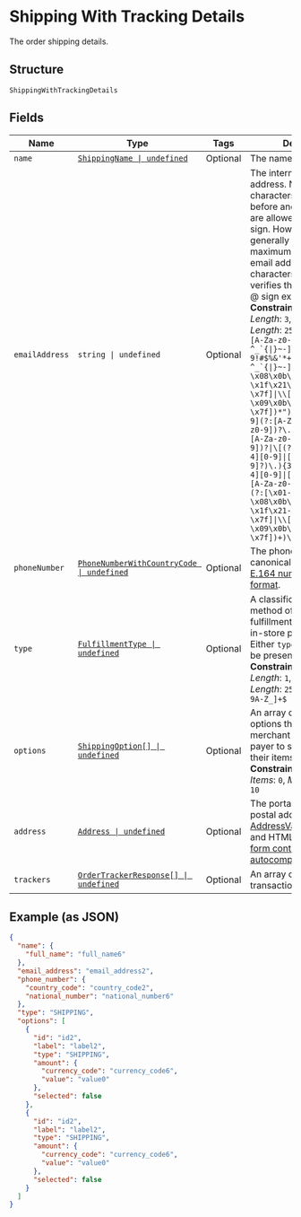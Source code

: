 
# Shipping With Tracking Details

The order shipping details.

## Structure

`ShippingWithTrackingDetails`

## Fields

| Name | Type | Tags | Description |
|  --- | --- | --- | --- |
| `name` | [`ShippingName \| undefined`](../../doc/models/shipping-name.md) | Optional | The name of the party. |
| `emailAddress` | `string \| undefined` | Optional | The internationalized email address. Note: Up to 64 characters are allowed before and 255 characters are allowed after the @ sign. However, the generally accepted maximum length for an email address is 254 characters. The pattern verifies that an unquoted @ sign exists.<br>**Constraints**: *Minimum Length*: `3`, *Maximum Length*: `254`, *Pattern*: ``^(?:[A-Za-z0-9!#$%&'*+/=?^_`{\|}~-]+(?:\.[A-Za-z0-9!#$%&'*+/=?^_`{\|}~-]+)*\|"(?:[\x01-\x08\x0b\x0c\x0e-\x1f\x21\x23-\x5b\x5d-\x7f]\|\\[\x01-\x09\x0b\x0c\x0e-\x7f])*")@(?:(?:[A-Za-z0-9](?:[A-Za-z0-9-]*[A-Za-z0-9])?\.)+[A-Za-z0-9](?:[A-Za-z0-9-]*[A-Za-z0-9])?\|\[(?:(?:25[0-5]\|2[0-4][0-9]\|[01]?[0-9][0-9]?)\.){3}(?:25[0-5]\|2[0-4][0-9]\|[01]?[0-9][0-9]?\|[A-Za-z0-9-]*[A-Za-z0-9]:(?:[\x01-\x08\x0b\x0c\x0e-\x1f\x21-\x5a\x53-\x7f]\|\\[\x01-\x09\x0b\x0c\x0e-\x7f])+)\])$`` |
| `phoneNumber` | [`PhoneNumberWithCountryCode \| undefined`](../../doc/models/phone-number-with-country-code.md) | Optional | The phone number in its canonical international [E.164 numbering plan format](https://www.itu.int/rec/T-REC-E.164/en). |
| `type` | [`FulfillmentType \| undefined`](../../doc/models/fulfillment-type.md) | Optional | A classification for the method of purchase fulfillment (e.g shipping, in-store pickup, etc). Either `type` or `options` may be present, but not both.<br>**Constraints**: *Minimum Length*: `1`, *Maximum Length*: `255`, *Pattern*: `^[0-9A-Z_]+$` |
| `options` | [`ShippingOption[] \| undefined`](../../doc/models/shipping-option.md) | Optional | An array of shipping options that the payee or merchant offers to the payer to ship or pick up their items.<br>**Constraints**: *Minimum Items*: `0`, *Maximum Items*: `10` |
| `address` | [`Address \| undefined`](../../doc/models/address.md) | Optional | The portable international postal address. Maps to [AddressValidationMetadata](https://github.com/googlei18n/libaddressinput/wiki/AddressValidationMetadata) and HTML 5.1 [Autofilling form controls: the autocomplete attribute](https://www.w3.org/TR/html51/sec-forms.html#autofilling-form-controls-the-autocomplete-attribute). |
| `trackers` | [`OrderTrackerResponse[] \| undefined`](../../doc/models/order-tracker-response.md) | Optional | An array of trackers for a transaction. |

## Example (as JSON)

```json
{
  "name": {
    "full_name": "full_name6"
  },
  "email_address": "email_address2",
  "phone_number": {
    "country_code": "country_code2",
    "national_number": "national_number6"
  },
  "type": "SHIPPING",
  "options": [
    {
      "id": "id2",
      "label": "label2",
      "type": "SHIPPING",
      "amount": {
        "currency_code": "currency_code6",
        "value": "value0"
      },
      "selected": false
    },
    {
      "id": "id2",
      "label": "label2",
      "type": "SHIPPING",
      "amount": {
        "currency_code": "currency_code6",
        "value": "value0"
      },
      "selected": false
    }
  ]
}
```

